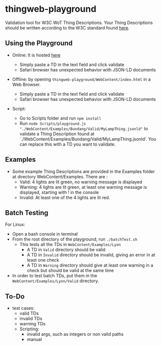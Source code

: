 # thingweb-playground
Validation tool for W3C WoT Thing Descriptions. Your Thing Descriptions should be written according to the W3C standard found [here](https://w3c.github.io/wot-thing-description/#).

## Using the Playground

* Online: It is hosted [here](http://plugfest.thingweb.io/playground/)
    * Simply paste a TD in the text field and click validate
    * Safari browser has unexpected behavior with JSON-LD documents

* Offline: by opening `thingweb-playground/WebContent/index.html` in a Web Browser.
    * Simply paste a TD in the text field and click validate
    * Safari browser has unexpected behavior with JSON-LD documents

* Script:
    * Go to Scripts folder and run `npm install`
    * Run `node Scripts/playground.js "./WebContent/Examples/Bundang/Valid/MyLampThing.jsonld"` to validate a Thing Description found at `./WebContent/Examples/Bundang/Valid/MyLampThing.jsonld'. You can replace this with a TD you want to validate.

## Examples

- Some example Thing Descriptions are provided in the Examples folder at directory WebContent/Examples. There are :
    + Valid: 4 lights are lit green, no warning message is displayed
    + Warning: 4 lights are lit green, at least one warning message is displayed, starting with ! in the console
    + Invalid: At least one of the 4 lights are lit red.


## Batch Testing

For Linux:
* Open a bash console in terminal
* From the root directory of the playground, run `./batchTest.sh`
    * This tests all the TDs in `WebContent/Examples/Lyon`
        * A TD in `Valid` directory should be valid
        * A TD in `Invalid` directory should be invalid, giving an error in at least one check
        * A TD in `Warning` directory should give at least one warning in a check but should be valid at the same time
* In order to test batch TDs, put them in the `WebContent/Examples/Lyon/Valid` directory.

## To-Do

* test cases: 
    * valid TDs
    * invalid TDs
    * warning TDs
    * Scripting: 
        * invalid args, such as integers or non valid paths
        * manual
